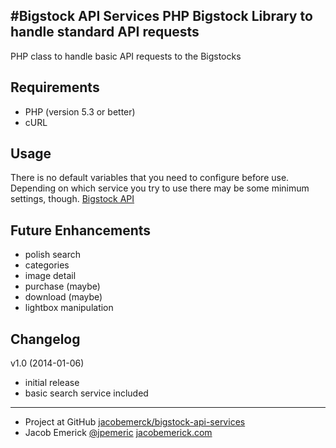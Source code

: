 #Bigstock API Services
PHP Bigstock Library to handle standard API requests
----------------------------------------------------------
PHP class to handle basic API requests to the Bigstocks


Requirements
------------------
- PHP (version 5.3 or better)
- cURL


Usage
------------------
There is no default variables that you need to configure before use.
Depending on which service you try to use there may be some minimum settings, though.
[Bigstock API](http://help.bigstockphoto.com/entries/20843622-api-overview)


Future Enhancements
------------------
 - polish search
 - categories
 - image detail
 - purchase (maybe)
 - download (maybe)
 - lightbox manipulation


Changelog
------------------
v1.0 (2014-01-06)
 - initial release
 - basic search service included

------------------
 - Project at GitHub [jacobemerck/bigstock-api-services](https://github.com/jacobemerick/bigstock-api-services)
 - Jacob Emerick [@jpemeric](http://twitter.com/jpemeric) [jacobemerick.com](http://home.jacobemerick.com/)